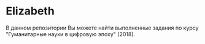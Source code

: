 # Elizabeth
В данном репозитории Вы можете найти выполненные задания по курсу "Гуманитарные науки в цифровую эпоху" (2018).

